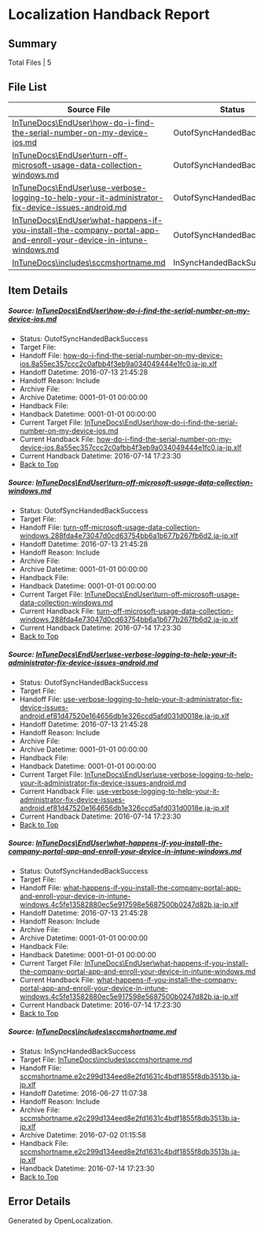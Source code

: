 # <a name='report-top'></a> Localization Handback Report

## Summary
 Total Files | 5

## File List
 Source File | Status | Details 
 ----------- | ------ | ------- 
 [InTuneDocs\EndUser\how-do-i-find-the-serial-number-on-my-device-ios.md](https://github.com/Microsoft/IntuneDocs-pr/blob/ea35d0222f33a0babb8bdc4fb30f0f5a405214a2/InTuneDocs/EndUser/how-do-i-find-the-serial-number-on-my-device-ios.md) | OutofSyncHandedBackSuccess | [Details](#ff85a17c66bc987f116c7d80d76647a5405663bc300)
 [InTuneDocs\EndUser\turn-off-microsoft-usage-data-collection-windows.md](https://github.com/Microsoft/IntuneDocs-pr/blob/ea35d0222f33a0babb8bdc4fb30f0f5a405214a2/InTuneDocs/EndUser/turn-off-microsoft-usage-data-collection-windows.md) | OutofSyncHandedBackSuccess | [Details](#1b0e62274b077ba2d3461f27d63dda7243da41d4442)
 [InTuneDocs\EndUser\use-verbose-logging-to-help-your-it-administrator-fix-device-issues-android.md](https://github.com/Microsoft/IntuneDocs-pr/blob/ea35d0222f33a0babb8bdc4fb30f0f5a405214a2/InTuneDocs/EndUser/use-verbose-logging-to-help-your-it-administrator-fix-device-issues-android.md) | OutofSyncHandedBackSuccess | [Details](#95b71833faadaf1af22e690dc6cf8cdd684ec6d3449)
 [InTuneDocs\EndUser\what-happens-if-you-install-the-company-portal-app-and-enroll-your-device-in-intune-windows.md](https://github.com/Microsoft/IntuneDocs-pr/blob/ea35d0222f33a0babb8bdc4fb30f0f5a405214a2/InTuneDocs/EndUser/what-happens-if-you-install-the-company-portal-app-and-enroll-your-device-in-intune-windows.md) | OutofSyncHandedBackSuccess | [Details](#68468292159c8c81ec962b682198d1a82725a01a458)
 [InTuneDocs\includes\sccmshortname.md](https://github.com/Microsoft/IntuneDocs-pr/blob/56ab8c21f7da490c3bf0d541c7026e2ed84926dd/InTuneDocs/includes/sccmshortname.md) | InSyncHandedBackSuccess | [Details](#cad3187986387bfe5f86110f478472b563645089614)

## Item Details
##### <a name='ff85a17c66bc987f116c7d80d76647a5405663bc300'></a> Source: [InTuneDocs\EndUser\how-do-i-find-the-serial-number-on-my-device-ios.md](https://github.com/Microsoft/IntuneDocs-pr/blob/ea35d0222f33a0babb8bdc4fb30f0f5a405214a2/InTuneDocs/EndUser/how-do-i-find-the-serial-number-on-my-device-ios.md)
* Status: OutofSyncHandedBackSuccess
* Target File: 
* Handoff File: [how-do-i-find-the-serial-number-on-my-device-ios.8a55ec357ccc2c0afbb4f3eb9a034049444e1fc0.ja-jp.xlf](https://github.com/Microsoft/EM.handoff/blob/ed7cc5aed7a99b1939b0e9509311d4911deac50f/ol-handoff/Microsoft/IntuneDocs-pr.ja-jp/master/how-do-i-find-the-serial-number-on-my-device-ios.8a55ec357ccc2c0afbb4f3eb9a034049444e1fc0.ja-jp.xlf)
* Handoff Datetime: 2016-07-13 21:45:28
* Handoff Reason: Include
* Archive File: 
* Archive Datetime: 0001-01-01 00:00:00
* Handback File: 
* Handback Datetime: 0001-01-01 00:00:00
* Current Target File: [InTuneDocs\EndUser\how-do-i-find-the-serial-number-on-my-device-ios.md](https://github.com/Microsoft/IntuneDocs-pr.ja-jp/blob/0065a5d29987cf2d125f718ad91ec5ff273b46e0/InTuneDocs/EndUser/how-do-i-find-the-serial-number-on-my-device-ios.md)
* Current Handback File: [how-do-i-find-the-serial-number-on-my-device-ios.8a55ec357ccc2c0afbb4f3eb9a034049444e1fc0.ja-jp.xlf](https://github.com/Microsoft/EM.handback/blob/65e608307c32150ae98d6ddb83aea3850f7847c6/ol-handback/Microsoft/IntuneDocs-pr.ja-jp/master/how-do-i-find-the-serial-number-on-my-device-ios.8a55ec357ccc2c0afbb4f3eb9a034049444e1fc0.ja-jp.xlf)
* Current Handback Datetime: 2016-07-14 17:23:30
* [Back to Top](#report-top)

##### <a name='1b0e62274b077ba2d3461f27d63dda7243da41d4442'></a> Source: [InTuneDocs\EndUser\turn-off-microsoft-usage-data-collection-windows.md](https://github.com/Microsoft/IntuneDocs-pr/blob/ea35d0222f33a0babb8bdc4fb30f0f5a405214a2/InTuneDocs/EndUser/turn-off-microsoft-usage-data-collection-windows.md)
* Status: OutofSyncHandedBackSuccess
* Target File: 
* Handoff File: [turn-off-microsoft-usage-data-collection-windows.288fda4e73047d0cd63754bb6a1b677b267fb6d2.ja-jp.xlf](https://github.com/Microsoft/EM.handoff/blob/ed7cc5aed7a99b1939b0e9509311d4911deac50f/ol-handoff/Microsoft/IntuneDocs-pr.ja-jp/master/turn-off-microsoft-usage-data-collection-windows.288fda4e73047d0cd63754bb6a1b677b267fb6d2.ja-jp.xlf)
* Handoff Datetime: 2016-07-13 21:45:28
* Handoff Reason: Include
* Archive File: 
* Archive Datetime: 0001-01-01 00:00:00
* Handback File: 
* Handback Datetime: 0001-01-01 00:00:00
* Current Target File: [InTuneDocs\EndUser\turn-off-microsoft-usage-data-collection-windows.md](https://github.com/Microsoft/IntuneDocs-pr.ja-jp/blob/0065a5d29987cf2d125f718ad91ec5ff273b46e0/InTuneDocs/EndUser/turn-off-microsoft-usage-data-collection-windows.md)
* Current Handback File: [turn-off-microsoft-usage-data-collection-windows.288fda4e73047d0cd63754bb6a1b677b267fb6d2.ja-jp.xlf](https://github.com/Microsoft/EM.handback/blob/65e608307c32150ae98d6ddb83aea3850f7847c6/ol-handback/Microsoft/IntuneDocs-pr.ja-jp/master/turn-off-microsoft-usage-data-collection-windows.288fda4e73047d0cd63754bb6a1b677b267fb6d2.ja-jp.xlf)
* Current Handback Datetime: 2016-07-14 17:23:30
* [Back to Top](#report-top)

##### <a name='95b71833faadaf1af22e690dc6cf8cdd684ec6d3449'></a> Source: [InTuneDocs\EndUser\use-verbose-logging-to-help-your-it-administrator-fix-device-issues-android.md](https://github.com/Microsoft/IntuneDocs-pr/blob/ea35d0222f33a0babb8bdc4fb30f0f5a405214a2/InTuneDocs/EndUser/use-verbose-logging-to-help-your-it-administrator-fix-device-issues-android.md)
* Status: OutofSyncHandedBackSuccess
* Target File: 
* Handoff File: [use-verbose-logging-to-help-your-it-administrator-fix-device-issues-android.ef81d47520e164656db1e326ccd5afd031d0018e.ja-jp.xlf](https://github.com/Microsoft/EM.handoff/blob/ed7cc5aed7a99b1939b0e9509311d4911deac50f/ol-handoff/Microsoft/IntuneDocs-pr.ja-jp/master/use-verbose-logging-to-help-your-it-administrator-fix-device-issues-android.ef81d47520e164656db1e326ccd5afd031d0018e.ja-jp.xlf)
* Handoff Datetime: 2016-07-13 21:45:28
* Handoff Reason: Include
* Archive File: 
* Archive Datetime: 0001-01-01 00:00:00
* Handback File: 
* Handback Datetime: 0001-01-01 00:00:00
* Current Target File: [InTuneDocs\EndUser\use-verbose-logging-to-help-your-it-administrator-fix-device-issues-android.md](https://github.com/Microsoft/IntuneDocs-pr.ja-jp/blob/0065a5d29987cf2d125f718ad91ec5ff273b46e0/InTuneDocs/EndUser/use-verbose-logging-to-help-your-it-administrator-fix-device-issues-android.md)
* Current Handback File: [use-verbose-logging-to-help-your-it-administrator-fix-device-issues-android.ef81d47520e164656db1e326ccd5afd031d0018e.ja-jp.xlf](https://github.com/Microsoft/EM.handback/blob/65e608307c32150ae98d6ddb83aea3850f7847c6/ol-handback/Microsoft/IntuneDocs-pr.ja-jp/master/use-verbose-logging-to-help-your-it-administrator-fix-device-issues-android.ef81d47520e164656db1e326ccd5afd031d0018e.ja-jp.xlf)
* Current Handback Datetime: 2016-07-14 17:23:30
* [Back to Top](#report-top)

##### <a name='68468292159c8c81ec962b682198d1a82725a01a458'></a> Source: [InTuneDocs\EndUser\what-happens-if-you-install-the-company-portal-app-and-enroll-your-device-in-intune-windows.md](https://github.com/Microsoft/IntuneDocs-pr/blob/ea35d0222f33a0babb8bdc4fb30f0f5a405214a2/InTuneDocs/EndUser/what-happens-if-you-install-the-company-portal-app-and-enroll-your-device-in-intune-windows.md)
* Status: OutofSyncHandedBackSuccess
* Target File: 
* Handoff File: [what-happens-if-you-install-the-company-portal-app-and-enroll-your-device-in-intune-windows.4c5fe13582880ec5e917598e5687500b0247d82b.ja-jp.xlf](https://github.com/Microsoft/EM.handoff/blob/ed7cc5aed7a99b1939b0e9509311d4911deac50f/ol-handoff/Microsoft/IntuneDocs-pr.ja-jp/master/what-happens-if-you-install-the-company-portal-app-and-enroll-your-device-in-intune-windows.4c5fe13582880ec5e917598e5687500b0247d82b.ja-jp.xlf)
* Handoff Datetime: 2016-07-13 21:45:28
* Handoff Reason: Include
* Archive File: 
* Archive Datetime: 0001-01-01 00:00:00
* Handback File: 
* Handback Datetime: 0001-01-01 00:00:00
* Current Target File: [InTuneDocs\EndUser\what-happens-if-you-install-the-company-portal-app-and-enroll-your-device-in-intune-windows.md](https://github.com/Microsoft/IntuneDocs-pr.ja-jp/blob/0065a5d29987cf2d125f718ad91ec5ff273b46e0/InTuneDocs/EndUser/what-happens-if-you-install-the-company-portal-app-and-enroll-your-device-in-intune-windows.md)
* Current Handback File: [what-happens-if-you-install-the-company-portal-app-and-enroll-your-device-in-intune-windows.4c5fe13582880ec5e917598e5687500b0247d82b.ja-jp.xlf](https://github.com/Microsoft/EM.handback/blob/65e608307c32150ae98d6ddb83aea3850f7847c6/ol-handback/Microsoft/IntuneDocs-pr.ja-jp/master/what-happens-if-you-install-the-company-portal-app-and-enroll-your-device-in-intune-windows.4c5fe13582880ec5e917598e5687500b0247d82b.ja-jp.xlf)
* Current Handback Datetime: 2016-07-14 17:23:30
* [Back to Top](#report-top)

##### <a name='cad3187986387bfe5f86110f478472b563645089614'></a> Source: [InTuneDocs\includes\sccmshortname.md](https://github.com/Microsoft/IntuneDocs-pr/blob/56ab8c21f7da490c3bf0d541c7026e2ed84926dd/InTuneDocs/includes/sccmshortname.md)
* Status: InSyncHandedBackSuccess
* Target File: [InTuneDocs\includes\sccmshortname.md](https://github.com/Microsoft/IntuneDocs-pr.ja-jp/blob/0065a5d29987cf2d125f718ad91ec5ff273b46e0/InTuneDocs/includes/sccmshortname.md)
* Handoff File: [sccmshortname.e2c299d134eed8e2fd1631c4bdf1855f8db3513b.ja-jp.xlf](https://github.com/Microsoft/EM.handoff/blob/ad350bfc44149c7f3734c5278a170db4f7875ccb/ol-handoff/Microsoft/IntuneDocs-pr.ja-jp/master/sccmshortname.e2c299d134eed8e2fd1631c4bdf1855f8db3513b.ja-jp.xlf)
* Handoff Datetime: 2016-06-27 11:07:38
* Handoff Reason: Include
* Archive File: [sccmshortname.e2c299d134eed8e2fd1631c4bdf1855f8db3513b.ja-jp.xlf](https://github.com/Microsoft/EM.handoff/blob/e1f263cfef16260636626d8d3838abc25d232a5e/ol-handoff/Microsoft/IntuneDocs-pr.ja-jp/master/archive/sccmshortname.e2c299d134eed8e2fd1631c4bdf1855f8db3513b.ja-jp.xlf)
* Archive Datetime: 2016-07-02 01:15:58
* Handback File: [sccmshortname.e2c299d134eed8e2fd1631c4bdf1855f8db3513b.ja-jp.xlf](https://github.com/Microsoft/EM.handback/blob/65e608307c32150ae98d6ddb83aea3850f7847c6/ol-handback/Microsoft/IntuneDocs-pr.ja-jp/master/sccmshortname.e2c299d134eed8e2fd1631c4bdf1855f8db3513b.ja-jp.xlf)
* Handback Datetime: 2016-07-14 17:23:30
* [Back to Top](#report-top)


## Error Details

Generated by OpenLocalization.
